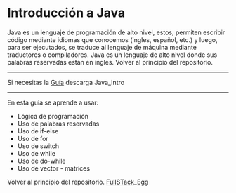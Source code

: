 # Introducción a Java

Java es un lenguaje de programación de alto nivel, estos, permiten escribir código mediante
idiomas que conocemos (ingles, español, etc.) y luego, para ser ejecutados, se traduce al
lenguaje de máquina mediante traductores o compiladores. Java es un lenguaje de alto nivel
donde sus palabras reservadas están en ingles.
Volver al principio del repositorio. 

---

Si necesitas la [Guía](https://github.com/megagringa/FullStack_Egg_Curso/tree/main/Guia) descarga Java_Intro

---

En esta guia se aprende a usar:
- Lógica de programación
- Uso de palabras reservadas
- Uso de if-else
- Uso de for
- Uso de switch
- Uso de while
- Uso de do-while
- Uso de vector - matrices 

Volver al principio del repositorio. [FullSTack_Egg](https://github.com/megagringa/FullStack_Egg_Curso)